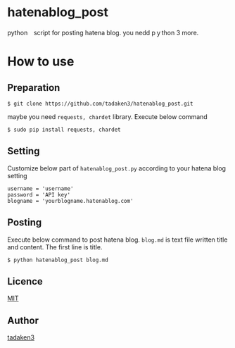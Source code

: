 # hatenablog_post
python　script for posting hatena blog.
you nedd pｙthon 3 more.

# How to use
## Preparation
~~~~
$ git clone https://github.com/tadaken3/hatenablog_post.git
~~~~

maybe you need <code>requests, chardet</code> library. Execute below command

~~~~
$ sudo pip install requests, chardet
~~~~

## Setting
 Customize below part of `hatenablog_post.py` according to your hatena blog setting

~~~~
username = 'username'
password = 'API key'
blogname = 'yourblogname.hatenablog.com'

~~~~
## Posting
 Execute below command to post hatena blog. `blog.md` is text file written title and content.
 The first line is title.
 
~~~~
$ python hatenablog_post blog.md
~~~~

## Licence

[MIT](https://github.com/tadaken3/hatenablog_post/blob/master/LICENSE)

## Author

[tadaken3](https://github.com/tadaken3)
